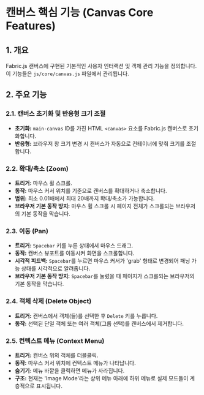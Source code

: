 # 캔버스 핵심 기능 (Canvas Core Features)

## 1. 개요
Fabric.js 캔버스에 구현된 기본적인 사용자 인터랙션 및 객체 관리 기능을 정의합니다. 이 기능들은 `js/core/canvas.js` 파일에서 관리됩니다.

## 2. 주요 기능

### 2.1. 캔버스 초기화 및 반응형 크기 조절
- **초기화:** `main-canvas` ID를 가진 HTML `<canvas>` 요소를 Fabric.js 캔버스로 초기화합니다.
- **반응형:** 브라우저 창 크기 변경 시 캔버스가 자동으로 컨테이너에 맞춰 크기를 조절합니다.

### 2.2. 확대/축소 (Zoom)
- **트리거:** 마우스 휠 스크롤.
- **동작:** 마우스 커서 위치를 기준으로 캔버스를 확대하거나 축소합니다.
- **범위:** 최소 0.01배에서 최대 20배까지 확대/축소가 가능합니다.
- **브라우저 기본 동작 방지:** 마우스 휠 스크롤 시 페이지 전체가 스크롤되는 브라우저의 기본 동작을 막습니다.

### 2.3. 이동 (Pan)
- **트리거:** `Spacebar` 키를 누른 상태에서 마우스 드래그.
- **동작:** 캔버스 뷰포트를 이동시켜 화면을 스크롤합니다.
- **시각적 피드백:** `Spacebar`를 누르면 마우스 커서가 'grab' 형태로 변경되어 패닝 가능 상태를 시각적으로 알려줍니다.
- **브라우저 기본 동작 방지:** `Spacebar`를 눌렀을 때 페이지가 스크롤되는 브라우저의 기본 동작을 막습니다.

### 2.4. 객체 삭제 (Delete Object)
- **트리거:** 캔버스에서 객체(들)를 선택한 후 `Delete` 키를 누릅니다.
- **동작:** 선택된 단일 객체 또는 여러 객체(그룹 선택)를 캔버스에서 제거합니다.

### 2.5. 컨텍스트 메뉴 (Context Menu)
- **트리거:** 캔버스 위의 객체를 더블클릭.
- **동작:** 마우스 커서 위치에 컨텍스트 메뉴가 나타납니다.
- **숨기기:** 메뉴 바깥을 클릭하면 메뉴가 사라집니다.
- **구조:** 현재는 'Image Mode'라는 상위 메뉴 아래에 하위 메뉴로 실제 모드들이 계층적으로 표시됩니다.
